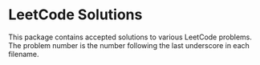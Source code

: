 # LeetCode Solutions
This package contains accepted solutions to various LeetCode problems. The problem number is the number following the
last underscore in each filename.